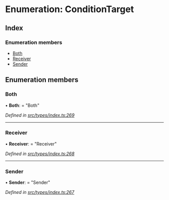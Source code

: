 # Enumeration: ConditionTarget

## Index

### Enumeration members

* [Both](conditiontarget.md#both)
* [Receiver](conditiontarget.md#receiver)
* [Sender](conditiontarget.md#sender)

## Enumeration members

###  Both

• **Both**: = "Both"

*Defined in [src/types/index.ts:269](https://github.com/PolymathNetwork/polymesh-sdk/blob/524b0225/src/types/index.ts#L269)*

___

###  Receiver

• **Receiver**: = "Receiver"

*Defined in [src/types/index.ts:268](https://github.com/PolymathNetwork/polymesh-sdk/blob/524b0225/src/types/index.ts#L268)*

___

###  Sender

• **Sender**: = "Sender"

*Defined in [src/types/index.ts:267](https://github.com/PolymathNetwork/polymesh-sdk/blob/524b0225/src/types/index.ts#L267)*
